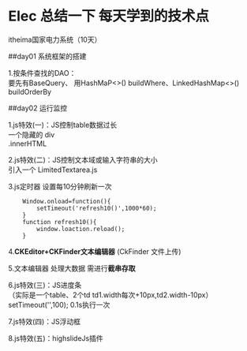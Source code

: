 # Elec 总结一下 每天学到的技术点
itheima国家电力系统（10天）


##day01 系统框架的搭建

1.按条件查找的DAO：  
要先有BaseQuery、
	用HashMaP<>() buildWhere、LinkedHashMap<>() buildOrderBy

##day02 运行监控

1.js特效(一)：JS控制table数据过长  
	一个隐藏的 div  
	.innerHTML

2.js特效(二)：JS控制文本域或输入字符串的大小  
	引入一个 LimitedTextarea.js

3.js定时器	设置每10分钟刷新一次
```
	Window.onload=function(){
		setTimeout('refresh10()',1000*60);
	}
	function refresh10(){
		window.loaction.reload();
	}
```

4.**CKEditor+CKFinder文本编辑器**
	(CkFinder	文件上传)   

5.文本编辑器 处理大数据 需进行**截串存取**  

6.js特效(三)：JS进度条  
（实际是一个table、2个td td1.width每次+10px,td2.width-10px）
	setTimeout('',100); 0.1s执行一次

7.js特效(四)：JS浮动框

8.js特效(五)：highslideJs插件
